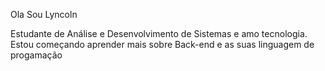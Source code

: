  Ola Sou Lyncoln 

Estudante de Análise e Desenvolvimento de Sistemas e amo tecnologia. Estou começando aprender mais sobre Back-end e as suas linguagem de progamação
